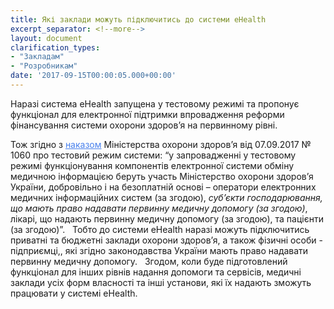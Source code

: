```yaml
---
title: Які заклади можуть підключитись до системи eHealth
excerpt_separator: <!--more-->
layout: document
clarification_types:
- "Закладам"
- "Розробникам"
date: '2017-09-15T00:00:05.000+00:00'
---
```


Наразі система eHealth запущена у тестовому режимі та пропонує функціонал для електронної підтримки<!--more--> впровадження реформи фінансування системи охорони здоров’я на первинному рівні.

Тож згідно з <a style="color: #4880ed" href="http://portal.ehealth.world/uploads/2017/09/15/dn-20170907-1060.pdf" target="_blank">наказом</a> Міністерства охорони здоров’я від 07.09.2017 № 1060 про тестовий режим системи:
“у запровадженні у тестовому режимі функціонування компонентів електронної системи обміну медичною інформацією беруть участь Міністерство охорони здоров’я України, добровільно і на безоплатній основі – оператори електронних медичних інформаційних систем (за згодою), *суб’єкти господарювання, що мають право надавати первинну медичну допомогу (за згодою)*, лікарі, що надають первинну медичну допомогу (за згодою), та пацієнти (за згодою)”.
 
Тобто до системи eHealth наразі можуть підключитись приватні та бюджетні заклади охорони здоров’я, а також фізичні особи - підприємці,, які згідно законодавства України мають право надавати первинну медичну допомогу.
 
Згодом, коли буде підготовлений функціонал для інших рівнів надання допомоги та сервісів, медичні заклади усіх форм власності та інші установи, які їх надають зможуть працювати у системі eHealth.

